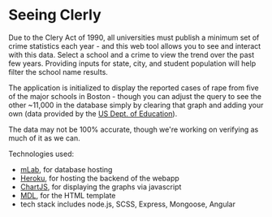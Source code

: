 # Seeing Clerly

Due to the Clery Act of 1990, all universities must publish a minimum set
of crime statistics each year - and this web tool allows you to see and
interact with this data.  Select a school and a crime to view the trend
over the past few years.  Providing inputs for state, city, and student
population will help filter the school name results.  

The application is initialized to display the reported cases of rape
from five of the major schools in Boston - though you can adjust the 
query to see the other ~11,000 in the database simply by clearing that
graph and adding your own (data provided by the [US Dept. of Education](https://ope.ed.gov/campussafety/#/datafile/list)).

The data may not be 100% accurate, though we're working on verifying as
much of it as we can.


Technologies used:
 * [mLab](https://mlab.com/), for database hosting
 * [Heroku](https://www.heroku.com/), for hosting the backend of the webapp
 * [ChartJS](http://www.chartjs.org/), for displaying the graphs via javascript
 * [MDL](https://getmdl.io/), for the HTML template
 * tech stack includes node.js, SCSS, Express, Mongoose, Angular
 
